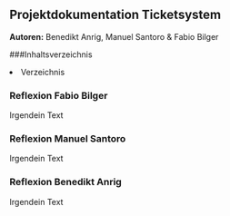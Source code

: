 ## Projektdokumentation Ticketsystem
**Autoren:** Benedikt Anrig, Manuel Santoro & Fabio Bilger

###Inhaltsverzeichnis
<li> Verzeichnis </li>






### Reflexion Fabio Bilger
Irgendein Text

### Reflexion Manuel Santoro
Irgendein Text

### Reflexion Benedikt Anrig
Irgendein Text
